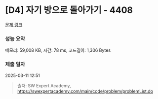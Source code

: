 # [D4] 자기 방으로 돌아가기 - 4408 

[문제 링크](https://swexpertacademy.com/main/code/problem/problemDetail.do?contestProbId=AWNcJ2sapZMDFAV8) 

### 성능 요약

메모리: 59,008 KB, 시간: 78 ms, 코드길이: 1,306 Bytes

### 제출 일자

2025-03-11 12:51



> 출처: SW Expert Academy, https://swexpertacademy.com/main/code/problem/problemList.do